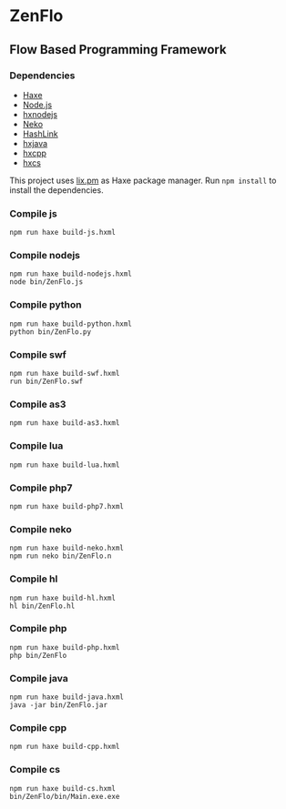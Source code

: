 # ZenFlo

## Flow Based Programming Framework

### Dependencies

 * [Haxe](https://haxe.org/)
 * [Node.js](https://nodejs.org/)
 * [hxnodejs](https://lib.haxe.org/p/hxnodejs)
 * [Neko](https://nekovm.org)
 * [HashLink](https://hashlink.haxe.org)
 * [hxjava](https://lib.haxe.org/p/hxjava)
 * [hxcpp](https://lib.haxe.org/p/hxcpp)
 * [hxcs](https://lib.haxe.org/p/hxcs)

This project uses [lix.pm](https://github.com/lix-pm/lix.client) as Haxe package manager.
Run `npm install` to install the dependencies.

### Compile js

```
npm run haxe build-js.hxml
```

### Compile nodejs

```
npm run haxe build-nodejs.hxml
node bin/ZenFlo.js
```

### Compile python

```
npm run haxe build-python.hxml
python bin/ZenFlo.py
```

### Compile swf

```
npm run haxe build-swf.hxml
run bin/ZenFlo.swf
```

### Compile as3

```
npm run haxe build-as3.hxml
```

### Compile lua

```
npm run haxe build-lua.hxml
```

### Compile php7

```
npm run haxe build-php7.hxml
```

### Compile neko

```
npm run haxe build-neko.hxml
npm run neko bin/ZenFlo.n
```

### Compile hl

```
npm run haxe build-hl.hxml
hl bin/ZenFlo.hl
```

### Compile php

```
npm run haxe build-php.hxml
php bin/ZenFlo
```

### Compile java

```
npm run haxe build-java.hxml
java -jar bin/ZenFlo.jar
```

### Compile cpp

```
npm run haxe build-cpp.hxml
```

### Compile cs

```
npm run haxe build-cs.hxml
bin/ZenFlo/bin/Main.exe.exe
```

